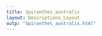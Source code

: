 ```yaml
---
title: Spiranthes_australis
layout: Descriptions_Layout 
outp: "Spiranthes_australis.html"
---
```




